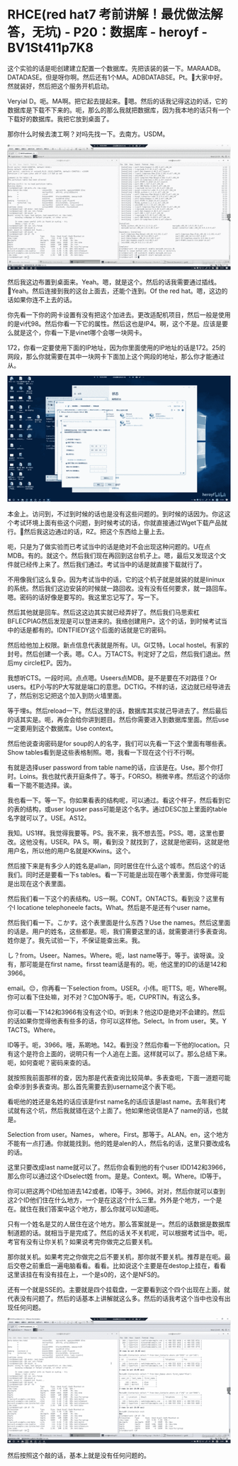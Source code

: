 # RHCE(red hat7 考前讲解！最优做法解答，无坑) - P20：数据库 - heroyf - BV1St411p7K8

这个实验的话是呃创建建立配置一个数据库。先把该装的装一下。MARAADB。DATADASE。但是呀你啊。然后还有1个MA。ADBDATABSE。Pt。🤧大家中好。然就装好，然后把这个服务开机启动。

Veryial D。呃。MA啊。把它起去提起来。🤧嗯。然后的话我记得这边的话，它的数据库是下载不下来的。呃，那么的那么我就把数据库，因为我本地的话只有一个下载好的数据库。我把它放到桌面了。

那你什么时候去澳工啊？对吗先找一下。去南方。USDM。

![](img/8f00ddf28e2bb72e2206378423b0949a_1.png)

然后我这边布置到桌面来。Yeah。嗯，就是这个。然后的话我需要通过插线。🎼Yeah。然后连接到我的这台上面去，还能个连到。Of the red hat。嗯，这边的话如果你连不上去的话。

你先看一下你的网卡设置有没有把这个加进去。更改适配机项目，然后一般是使用的是vi代98。然后你看一下它的属性。然后这也是IP4。啊，这个不是。应该是要么就是这个，你看一下是vinet哪个会哪一块网卡。

172，你看一定要使用下面的IP地址，因为你里面使用的IP地址的话是172。25的网段，那么你就需要在其中一块网卡下面加上这个网段的地址，那么你才能通过从。



![](img/8f00ddf28e2bb72e2206378423b0949a_3.png)

本金上。访问到，不过到时候的话也是没有这些问题的。到时候的话因为。你这这个考试环境上面有些这个问题，到时候考试的话，你就直接通过Wget下载产品就行。🎼然后我这边通过的话，RZ。把这个东西给上量上去。

呃，只是为了做实验而已考试当中的话是绝对不会出现这种问题的。U在点MDB。有的。就这个。然后我们现在再回到这台机子上。嗯，最后又发现这个文件就已经传上来了。然后我们通过。考试当中的话是就直接下载就行了。

不用像我们这么复杂。因为考试当中的话，它的这个机子就是就装的就是lininux的系统。然后我们这边安装的时候就一路回收。没有没有任何要求，就一路回车。嗯。密码的话好像是要写的。我这里忘记写了。写一下。

然后其他就是回车。然后这这边其实就已经弄好了。然后我们马思索杠BFLECPIAG然后发现是可以登进来的。我络创建用户。这个的话，到时候考试当中的话是都有的。IDNTFIEDY这个后面的话就是它的密码。

然后给他加上权限。新点信息代表就是所有。UI。GI艾特。Local hostel。有家的封号。然后创建一个表。嗯。C人。万TACTS。判定好了之后，然后我们退出。然后my circle杠P。因为。

我想听CTS。一段时间。点点嗯。Useers点MDB。是不是要在不对路径？Or users。杠P小写的P大写就是端口的意思。DCTIG。不样的话，这边就已经导进去了，然后别忘记把这个加入到防火墙里面。

等于埋s。然后reload一下。然后这里的话，数据库其实就己导进去了。然后最后的话其实是。呃，再会会给你讲到题目。然后你需要进入到数据库里面。然后use一定要用到这个数据库。Use context。

然后他说查询密码是for soup的人的名字，我们可以先看一下这个里面有哪些表。Show tables看到是这些表格制照。嗯，我看一下现在这个行不行啊。

有就是选择user password from table name的话，应该是在。Use。那个你打时。Loins。我也就代表开庭条件了。等于。FORSO。稍微辛疼。然后这个的话你看一下能不能选择。诶。

我也看一下。等一下。你如果看表的结构呢，可以通过。看这个样子，然后看到它的表的结构，或user loguser pass可能是这个名字。通过DESC加上里面的table名字就可以了。USE。AS12。

我知。US1样。我觉得我要等。PS。我不来，我不想去签。PSS。嗯，这里也要改。这他没有。USER。PA S。啊，看到没？就找到了，这就是他密码，这就是他用户名，所以他的用户名就是KKwins。这个。

然后接下来是有多少人的姓名是allan，同时居住在什么这个城市。然后这个的话我们。同时还是要看一下s tables。看一下可能是出现在哪个表里面，你觉得可能是出现在这个表里面。

然后我们看一下这个的表结构。US一啊。CONT。ONTACTS。看到没？这里有个I locatione telephoneele facts。What。然后是不是还有个user name。

然后我们看一下。こかす。这个表里面是什么东西？Use the names。然后这里面的话是。用户的姓名，这些都是。呃，我们需要这里的话，就需要进行多表查询。姓你是了。我先试验一下，不保证能查出来。我。

し？from。Useer。Names。Where。呃，last name等于。等于。诶呀诶。没有，那可能是在first name。firsst team话是有的。呃，他这里的ID的话是142和3966。

email。😔，你再看一下selection from。USER。小伟。呃TTS。呃，Where啊。你可以看下住处嘛，对不对？C加ON等于。呃，CUPRTIN。有这么多。

你可以看一下142和3966有没有这个ID。听到未？他这ID是绝对不会建的。然后的话如果你觉得他表有些多的话，你可以这样他。Select。In from user。笑。Y TACTS。Where。

ID等于。呃，3966。哦，系啲地。142。看到没？然后你看一下他的location。只有这个是符合上面的，说明只有一个人追在上面。这样就可以了。那么总结下来。呃，如何查呢？密码来查的话。

就按照我前面那样的查，因为那是代表查询比较简单。多表查呃，下面一道题可能会牵涉到多表查询。那么首先需要去到username这个表下呃。

看呃他的姓还是名姓的话应该是first name名的话应该是last name。去年我们考试就有这个坑，然后我就错在这个上面了。他如果他说信是A了 name的话，也就是。

Selection from user。Names， where。First。那等于。ALAN。en，这个地方不能有一点打通。你就能找到。他的姓是alen的人，然后名的话，这里只要改成名的话。

这里只要改成last name就可以了。然后你会看到他的有个user IDD142和3966，那么你可以通过这个IDselect姓 from。是是。Context。啊。Where。ID等于。

你可以把这两个ID给加进去142或者。ID等于。3966。对对，然后你就可以查到这2个ID他们住在什么地方，一个是在这这个什么三里。外外是个地方，一个是在。就住在我们答案中这个地方，那么你就可以知道呃。

只有一个姓名是艾的人居住在这个地方。那么答案就是一。然后的话数据是数据库制道题的话。就相当于是完成了。然后的话关不关机呢，可以根据考试当中。呃，考官有没有让你关机？如果说考完你做完之后要关机。

那你就关机。如果考完之你做完之后不要关机，那你就不要关机。推荐是在呃。最后交卷之前重启一遍电脑看看。看看。比如说这个主要是在destop上挂在，看看这里该挂在有没有挂在上，一个是s0的，这个是NFS的。

还有一个就是SSE的。主要就是四个挂载盘，一定要看到这个四个出现在上面，就代表没有问题了。然后的话基本上讲解就这么多。然后的话我考这个当中也没有出现任何问题。



![](img/8f00ddf28e2bb72e2206378423b0949a_5.png)

然后按照这个敲的话，基本上就是没有任何问题的。